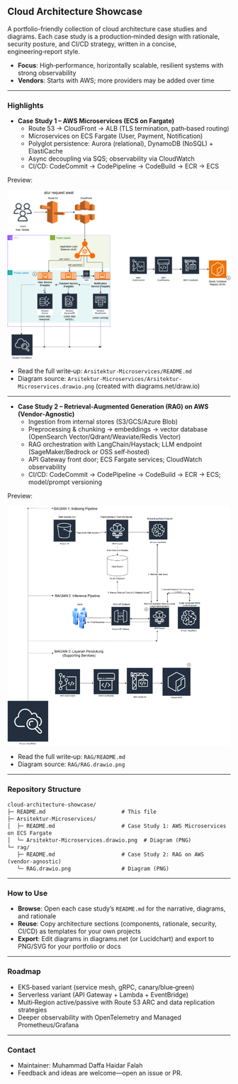 ## Cloud Architecture Showcase

A portfolio-friendly collection of cloud architecture case studies and diagrams. Each case study is a production‑minded design with rationale, security posture, and CI/CD strategy, written in a concise, engineering‑report style.

- **Focus**: High‑performance, horizontally scalable, resilient systems with strong observability
- **Vendors**: Starts with AWS; more providers may be added over time

---

### Highlights

- **Case Study 1 – AWS Microservices (ECS on Fargate)**
  - Route 53 → CloudFront → ALB (TLS termination, path‑based routing)
  - Microservices on ECS Fargate (User, Payment, Notification)
  - Polyglot persistence: Aurora (relational), DynamoDB (NoSQL) + ElastiCache
  - Async decoupling via SQS; observability via CloudWatch
  - CI/CD: CodeCommit → CodePipeline → CodeBuild → ECR → ECS

Preview:

![AWS Microservices – ECS on Fargate](Arsitektur-Microservices.drawio.png)

- Read the full write‑up: `Arsitektur-Microservices/README.md`
- Diagram source: `Arsitektur-Microservices/Arsitektur-Microservices.drawio.png` (created with diagrams.net/draw.io)

---

- **Case Study 2 – Retrieval‑Augmented Generation (RAG) on AWS (Vendor‑Agnostic)**
  - Ingestion from internal stores (S3/GCS/Azure Blob)
  - Preprocessing & chunking → embeddings → vector database (OpenSearch Vector/Qdrant/Weaviate/Redis Vector)
  - RAG orchestration with LangChain/Haystack; LLM endpoint (SageMaker/Bedrock or OSS self‑hosted)
  - API Gateway front door; ECS Fargate services; CloudWatch observability
  - CI/CD: CodeCommit → CodePipeline → CodeBuild → ECR → ECS; model/prompt versioning

Preview:

![RAG – Vendor‑Agnostic](rag/RAG.drawio.png)

- Read the full write‑up: `RAG/README.md`
- Diagram source: `RAG/RAG.drawio.png`

---

### Repository Structure

```
cloud-architecture-showcase/
├─ README.md                        # This file
├─ Arsitektur-Microservices/
│  ├─ README.md                     # Case Study 1: AWS Microservices on ECS Fargate
│  └─ Arsitektur-Microservices.drawio.png  # Diagram (PNG)
└─ rag/
   ├─ README.md                     # Case Study 2: RAG on AWS (vendor-agnostic)
   └─ RAG.drawio.png                # Diagram (PNG)
```

---

### How to Use

- **Browse**: Open each case study’s `README.md` for the narrative, diagrams, and rationale
- **Reuse**: Copy architecture sections (components, rationale, security, CI/CD) as templates for your own projects
- **Export**: Edit diagrams in diagrams.net (or Lucidchart) and export to PNG/SVG for your portfolio or docs

---

### Roadmap

- EKS‑based variant (service mesh, gRPC, canary/blue‑green)
- Serverless variant (API Gateway + Lambda + EventBridge)
- Multi‑Region active/passive with Route 53 ARC and data replication strategies
- Deeper observability with OpenTelemetry and Managed Prometheus/Grafana

---

### Contact

- Maintainer: Muhammad Daffa Haidar Falah
- Feedback and ideas are welcome—open an issue or PR.
